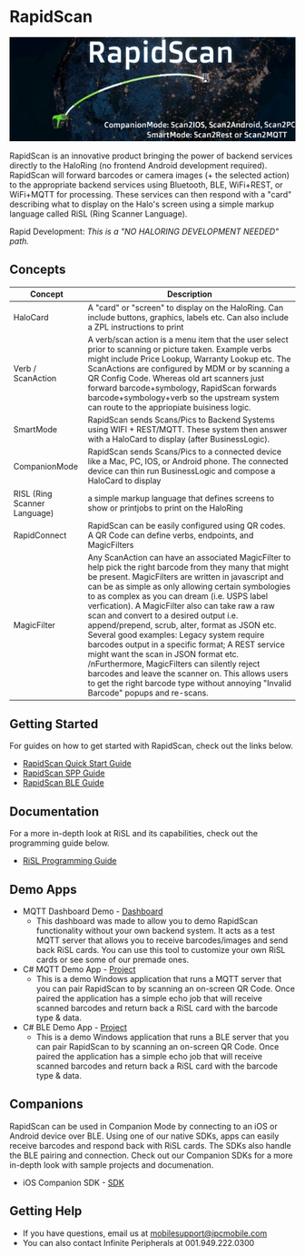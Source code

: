 # RapidScan
![alt text](https://github.com/InfinitePeripherals/RapidScan/blob/main/docs/img/RapidScanGlobe.png?raw=true)

RapidScan is an innovative product bringing the power of backend services directly to the HaloRing (no frontend Android development required). RapidScan will forward barcodes or camera images (+ the selected action) to the appropriate backend services using Bluetooth, BLE, WiFi+REST, or WiFi+MQTT for processing. These services can then respond with a "card" describing what to display on the Halo's screen using a simple markup language called RiSL (Ring Scanner Language).

Rapid Development: *This is a "NO HALORING DEVELOPMENT NEEDED" path.*

## Concepts
| Concept    | Description                                                                                                |
| ---------- | ---------------------------------------------------------------------------------------------------------- |
| HaloCard   | A "card" or "screen" to display on the HaloRing.  Can include buttons, graphics, labels etc.  Can also include a ZPL instructions to print |
| Verb / ScanAction | A verb/scan action is a menu item that the user select prior to scanning or picture taken.  Example verbs might include Price Lookup, Warranty Lookup etc. The ScanActions are configured by MDM or by scanning a QR Config Code.  Whereas old art scanners just forward barcode+symbology, RapidScan forwards barcode+symbology+verb so the upstream system can route to the appriopiate buisiness logic.|
| SmartMode  | RapidScan sends Scans/Pics to Backend Systems using WIFI + REST/MQTT. These system then answer with a HaloCard to display (after BusinessLogic). |
| CompanionMode | RapidScan sends Scans/Pics to a connected device like a Mac, PC, IOS, or Android phone.  The connected device can thin run BusinessLogic and compose a HaloCard to display |
| RISL (Ring Scanner Language) | a simple markup language that defines screens to show or printjobs to print on the HaloRing |
| RapidConnect | RapidScan can be easily configured using QR codes.  A QR Code can define verbs, endpoints, and MagicFilters |
| MagicFilter | Any ScanAction can have an associated MagicFilter to help pick the right barcode from they many that might be present.  MagicFilters are written in javascript and can be as simple as only allowing certain symbologies to as complex as you can dream (i.e. USPS label verfication).  A MagicFilter also can take raw a raw scan and convert to a desired output i.e. append/prepend, scrub, alter, format as JSON etc.  Several good examples: Legacy system require barcodes output in a specific format;  A REST service might want the scan in JSON format etc.  /nFurthermore, MagicFilters can silently reject barcodes and leave the scanner on.  This allows users to get the right barcode type without annoying "Invalid Barcode" popups and re-scans. |

## Getting Started

For guides on how to get started with RapidScan, check out the links below.

- [RapidScan Quick Start Guide](https://github.com/InfinitePeripherals/RapidScan/blob/main/docs/IPC-RapidScan-QuickStart-1.4.pdf)
- [RapidScan SPP Guide](https://github.com/InfinitePeripherals/RapidScan/blob/main/docs/IPC-RapidScan-SPP-1.4.pdf)
- [RapidScan BLE Guide](https://github.com/InfinitePeripherals/RapidScan/blob/main/docs/IPC-RapidScan-BLE-1.4.pdf)

## Documentation

For a more in-depth look at RiSL and its capabilities, check out the programming guide below.

- [RiSL Programming Guide](https://github.com/InfinitePeripherals/RapidScan/blob/main/docs/IPC-RapidScan-RiSL-1.4.pdf)

## Demo Apps

- MQTT Dashboard Demo - [Dashboard](https://airscan.ipcmobile.com/)
  - This dashboard was made to allow you to demo RapidScan functionality without your own backend system. It acts as a test MQTT server that allows you to receive barcodes/images and send back RiSL cards. You can use this tool to customize your own RiSL cards or see some of our premade ones.
- C# MQTT Demo App - [Project](https://github.com/InfinitePeripherals/RapidScan/tree/main/demos/C%23%2BEmbeddedMQTT%2BEcho)
  - This is a demo Windows application that runs a MQTT server that you can pair RapidScan to by scanning an on-screen QR Code. Once paired the application has a simple echo job that will receive scanned barcodes and return back a RiSL card with the barcode type & data. 
- C# BLE Demo App - [Project](https://github.com/InfinitePeripherals/RapidScan/tree/main/demos/C%23%2BBLE%2BEcho)
  - This is a demo Windows application that runs a BLE server that you can pair RapidScan to by scanning an on-screen QR Code. Once paired the application has a simple echo job that will receive scanned barcodes and return back a RiSL card with the barcode type & data. 

## Companions

RapidScan can be used in Companion Mode by connecting to an iOS or Android device over BLE. Using one of our native SDKs, apps can easily receive barcodes and respond back with RiSL cards. The SDKs also handle the BLE pairing and connection. Check out our Companion SDKs for a more in-depth look with sample projects and documenation.

- iOS Companion SDK - [SDK](https://github.com/InfinitePeripherals/RapidScan/tree/main/RapidScan-Companion-iOS)

## Getting Help

- If you have questions, email us at [mobilesupport@ipcmobile.com](mailto:mobilesupport@ipcmobile.com)
- You can also contact Infinite Peripherals at 001.949.222.0300